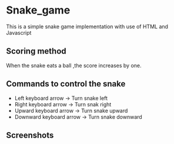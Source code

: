 # Snake_game
This is a simple snake game implementation with use of HTML and Javascript

## Scoring method
When the snake eats a ball ,the score increases by one.

## Commands to control the snake
* Left keyboard arrow     -> Turn snake left
* Right keyboard arrow    -> Turn snak right
* Upward keyboard arrow   -> Turn snake upward
* Downward keyboard arrow -> Turn snake downward

## Screenshots

